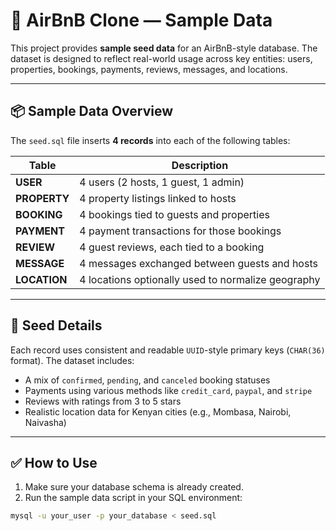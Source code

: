 # 🌱 AirBnB Clone — Sample Data

This project provides **sample seed data** for an AirBnB-style database. The dataset is designed to reflect real-world usage across key entities: users, properties, bookings, payments, reviews, messages, and locations.

---

## 📦 Sample Data Overview

The `seed.sql` file inserts **4 records** into each of the following tables:

| Table     | Description                                      |
|-----------|--------------------------------------------------|
| **USER**      | 4 users (2 hosts, 1 guest, 1 admin)                |
| **PROPERTY**  | 4 property listings linked to hosts               |
| **BOOKING**   | 4 bookings tied to guests and properties          |
| **PAYMENT**   | 4 payment transactions for those bookings         |
| **REVIEW**    | 4 guest reviews, each tied to a booking           |
| **MESSAGE**   | 4 messages exchanged between guests and hosts     |
| **LOCATION**  | 4 locations optionally used to normalize geography|

---

## 📄 Seed Details

Each record uses consistent and readable `UUID`-style primary keys (`CHAR(36)` format). The dataset includes:

- A mix of `confirmed`, `pending`, and `canceled` booking statuses
- Payments using various methods like `credit_card`, `paypal`, and `stripe`
- Reviews with ratings from 3 to 5 stars
- Realistic location data for Kenyan cities (e.g., Mombasa, Nairobi, Naivasha)

---

## ✅ How to Use

1. Make sure your database schema is already created.
2. Run the sample data script in your SQL environment:

```bash
mysql -u your_user -p your_database < seed.sql
